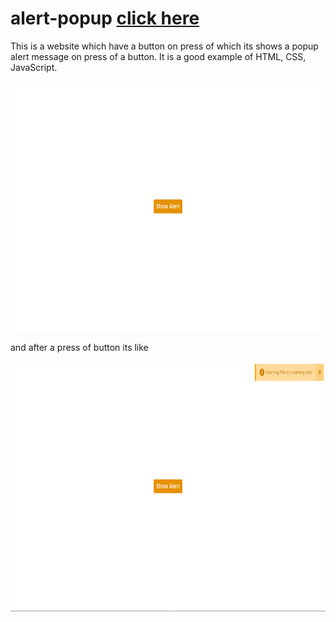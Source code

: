 # alert-popup [click here][webiste]



This is a website which have a button on press of which its shows a popup alert message on press of a button.
It is a good example of HTML, CSS, JavaScript.

<img src="one.png" height="400px">

and after a press of button its like 

<img src="two.png" height="400px">

[webiste]: https://shubham0809200.github.io/alert-popup/
